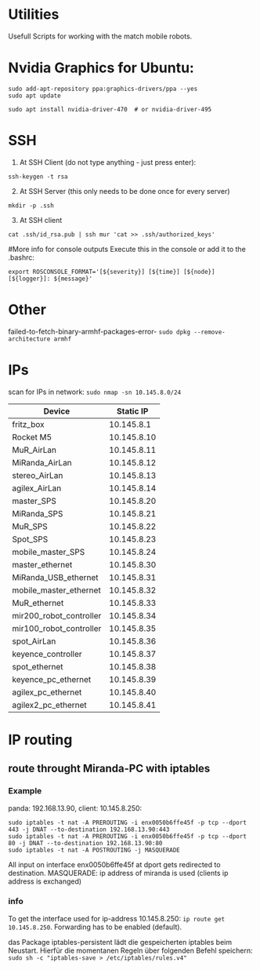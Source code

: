 # Utilities
Usefull Scripts for working with the match mobile robots.
# Nvidia Graphics for Ubuntu:

```
sudo add-apt-repository ppa:graphics-drivers/ppa --yes
sudo apt update

sudo apt install nvidia-driver-470  # or nvidia-driver-495
```

# SSH

1. At SSH Client (do not type anything - just press enter):
 ```
ssh-keygen -t rsa
```
2. At SSH Server (this only needs to be done once for every server)
``` 
mkdir -p .ssh 
```

3. At SSH client
``` 
cat .ssh/id_rsa.pub | ssh mur 'cat >> .ssh/authorized_keys'
```
#More info for console outputs
Execute this in the console or add it to the .bashrc:
```
export ROSCONSOLE_FORMAT='[${severity}] [${time}] [${node}] [${logger}]: ${message}'
```

# Other
failed-to-fetch-binary-armhf-packages-error-
```sudo dpkg --remove-architecture armhf```



# IPs
scan for IPs in network: ```sudo nmap -sn 10.145.8.0/24```


| Device  | Static IP |
| ------------- | ------------- |
| fritz_box | 10.145.8.1 |
| Rocket M5  |    10.145.8.10 |
| MuR_AirLan  | 10.145.8.11  |
| MiRanda_AirLan  | 10.145.8.12  |
| stereo_AirLan  | 10.145.8.13  |
| agilex_AirLan  | 10.145.8.14  |
| master_SPS  | 10.145.8.20  |
| MiRanda_SPS  | 10.145.8.21  |
| MuR_SPS  | 10.145.8.22  |
| Spot_SPS  | 10.145.8.23  |
| mobile_master_SPS  | 10.145.8.24  |
| master_ethernet  | 10.145.8.30  |
| MiRanda_USB_ethernet  | 10.145.8.31  |
| mobile_master_ethernet  | 10.145.8.32  |
| MuR_ethernet  | 10.145.8.33  |
| mir200_robot_controller  | 10.145.8.34  |
| mir100_robot_controller  | 10.145.8.35  |
| spot_AirLan  | 10.145.8.36  |
| keyence_controller  | 10.145.8.37  |
| spot_ethernet  | 10.145.8.38  |
| keyence_pc_ethernet  | 10.145.8.39  |
| agilex_pc_ethernet  | 10.145.8.40  |
| agilex2_pc_ethernet  | 10.145.8.41  |


# IP routing
## route throught Miranda-PC with iptables
### Example
panda: 192.168.13.90, client: 10.145.8.250:
```
sudo iptables -t nat -A PREROUTING -i enx0050b6ffe45f -p tcp --dport 443 -j DNAT --to-destination 192.168.13.90:443
sudo iptables -t nat -A PREROUTING -i enx0050b6ffe45f -p tcp --dport 80 -j DNAT --to-destination 192.168.13.90:80
sudo iptables -t nat -A POSTROUTING -j MASQUERADE
```

All input on interface enx0050b6ffe45f at dport gets redirected to destination.
MASQUERADE: ip address of miranda is used (clients ip address is exchanged)

### info
To get the interface used for ip-address 10.145.8.250: ``` ip route get 10.145.8.250 ```.
Forwarding has to be enabled (default).

das Package iptables-persistent lädt die gespeicherten iptables beim Neustart. Hierfür die momentanen Regeln über folgenden Befehl speichern:
``` sudo sh -c "iptables-save > /etc/iptables/rules.v4" ```

